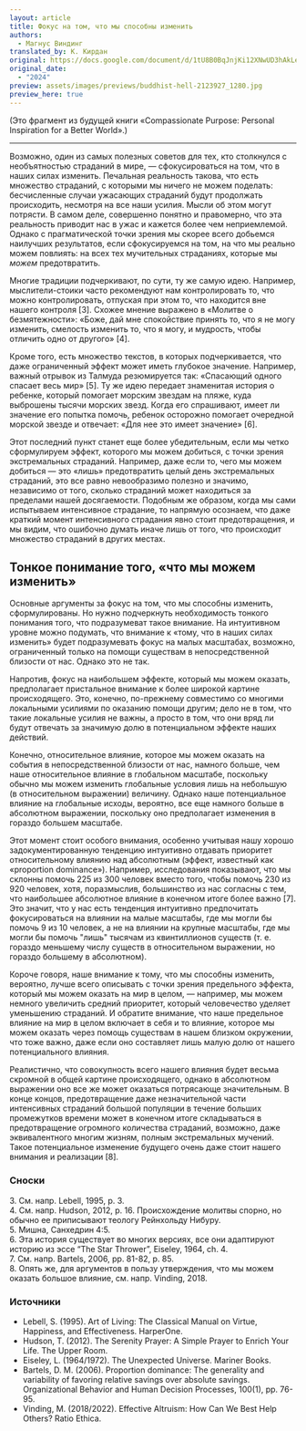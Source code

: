 ```yaml
---
layout: article
title: Фокус на том, что мы способны изменить
authors:
  - Магнус Виндинг 
translated_by: К. Кирдан
original: https://docs.google.com/document/d/1tU8B0BqJnjKi12XNwUD3hAkLe4HPKrXwzCixFXr5058/edit
original_date:
  - "2024"
preview: assets/images/previews/buddhist-hell-2123927_1280.jpg
preview_here: true
---
```


(Это фрагмент из будущей книги «Compassionate Purpose: Personal Inspiration for a Better World».)

---

Возможно, один из самых полезных советов для тех, кто столкнулся с необъятностью страданий в мире, — сфокусироваться на том, что в наших силах изменить. Печальная реальность такова, что есть множество страданий, с которыми мы ничего не можем поделать: бесчисленные случаи ужасающих страданий будут продолжать происходить, несмотря на все наши усилия. Мысли об этом могут потрясти. В самом деле, совершенно понятно и правомерно, что эта реальность приводит нас в ужас и кажется более чем неприемлемой. Однако с прагматической точки зрения мы скорее всего добьемся наилучших результатов, если сфокусируемся на том, на что мы реально можем повлиять: на всех тех мучительных страданиях, которые мы _можем_ предотвратить.

Многие традиции подчеркивают, по сути, ту же самую идею. Например, мыслители-стоики часто рекомендуют нам контролировать то, что можно контролировать, отпуская при этом то, что находится вне нашего контроля [3]. Схожее мнение выражено в «Молитве о безмятежности»: «Боже, дай мне спокойствие принять то, что я не могу изменить, смелость изменить то, что я могу, и мудрость, чтобы отличить одно от другого» [4].

Кроме того, есть множество текстов, в которых подчеркивается, что даже ограниченный эффект может иметь глубокое значение. Например, важный отрывок из Талмуда резюмируется так: «Спасающий одного спасает весь мир» [5]. Ту же идею передает знаменитая история о ребенке, который помогает морским звездам на пляже, куда выброшены тысячи морских звезд. Когда его спрашивают, имеет ли значение его попытка помочь, ребенок осторожно помогает очередной морской звезде и отвечает: «Для нее это имеет значение» [6].

Этот последний пункт станет еще более убедительным, если мы четко сформулируем эффект, которого мы можем добиться, с точки зрения экстремальных страданий. Например, даже если то, чего мы можем добиться — это «лишь» предотвратить целый день экстремальных страданий, это все равно невообразимо полезно и значимо, независимо от того, сколько страданий может находиться за пределами нашей досягаемости. Подобным же образом, когда мы сами испытываем интенсивное страдание, то напрямую осознаем, что даже краткий момент интенсивного страдания явно стоит предотвращения, и мы видим, что ошибочно думать иначе лишь от того, что происходит множество страданий в других местах.

## Тонкое понимание того, «что мы можем изменить»

Основные аргументы за фокус на том, что мы способны изменить, сформулированы. Но нужно подчеркнуть необходимость тонкого понимания того, что подразумеват такое внимание. На интуитивном уровне можно подумать, что внимание к «тому, что в наших силах изменить» будет подразумевать фокус на малых масштабах, возможно, ограниченный только на помощи существам в непосредственной близости от нас. Однако это не так.

Напротив, фокус на наибольшем эффекте, который мы можем оказать, предполагает пристальное внимание к более широкой картине происходящего. Это, конечно, по-прежнему совместимо со многими локальными усилиями по оказанию помощи другим; дело не в том, что такие локальные усилия не важны, а просто в том, что они вряд ли будут отвечать за значимую долю в потенциальном эффекте наших действий.

Конечно, относительное влияние, которое мы можем оказать на события в непосредственной близости от нас, намного больше, чем наше относительное влияние в глобальном масштабе, поскольку обычно мы можем изменить глобальные условия лишь на небольшую (в относительном выражении) величину. Однако наше потенциальное влияние на глобальные исходы, вероятно, все еще намного больше в абсолютном выражении, поскольку оно предполагает изменения в гораздо большем масштабе.

Этот момент стоит особого внимания, особенно учитывая нашу хорошо задокументированную тенденцию интуитивно отдавать приоритет относительному влиянию над абсолютным (эффект, известный как «proportion dominance»). Например, исследования показывают, что мы склонны помочь 225 из 300 человек вместо того, чтобы помочь 230 из 920 человек, хотя, поразмыслив, большинство из нас согласны с тем, что наибольшее абсолютное влияние в конечном итоге более важно [7]. Это значит, что у нас есть тенденция интуитивно предпочитать фокусироваться на влиянии на малые масштабы, где мы могли бы помочь 9 из 10 человек, а не на влиянии на крупные масштабы, где мы могли бы помочь "лишь" тысячам из квинтиллионов существ (т. е. гораздо меньшему числу существ в относительном выражении, но гораздо большему в абсолютном).

Короче говоря, наше внимание к тому, что мы способны изменить, вероятно, лучше всего описывать с точки зрения предельного эффекта, который мы можем оказать на мир в целом, — например, мы можем немного увеличить средний приоритет, который человечество уделяет уменьшению страданий. И обратите внимание, что наше предельное влияние на мир в целом включает в себя и то влияние, которое мы можем оказать через помощь существам в нашем близком окружении, что тоже важно, даже если оно составляет лишь малую долю от нашего потенциального влияния.

Реалистично, что совокупность всего нашего влияния будет весьма скромной в общей картине происходящего, однако в абсолютном выражении оно все же может оказаться потрясающе значительным. В конце концов, предотвращение даже незначительной части интенсивных страданий большой популяции в течение больших промежутков времени может в конечном итоге складываться в предотвращение огромного количества страданий, возможно, даже эквивалентного многим жизням, полным экстремальных мучений. Такое потенциальное изменение будущего очень даже стоит нашего внимания и реализации [8].

### Сноски

3\. См. напр. Lebell, 1995, p. 3. <br>
4\. См. напр. Hudson, 2012, p. 16. Происхождение молитвы спорно, но обычно ее приписывают теологу Рейнхольду Нибуру. <br>
5\. Мишна, Санхедрин 4:5. <br>
6\. Эта история существует во многих версиях, все они адаптируют историю из эссе “The Star Thrower”, Eiseley, 1964, ch. 4. <br>
7\. См. напр. Bartels, 2006, pp. 81-82, p. 85. <br>
8\. Опять же, для аргументов в пользу утверждения, что мы можем оказать большое влияние, см. напр. Vinding, 2018.

### Источники

* Lebell, S. (1995). Art of Living: The Classical Manual on Virtue, Happiness, and Effectiveness. HarperOne.
* Hudson, T. (2012). The Serenity Prayer: A Simple Prayer to Enrich Your Life. The Upper Room.
* Eiseley, L. (1964/1972). The Unexpected Universe. Mariner Books.
* Bartels, D. M. (2006). Proportion dominance: The generality and variability of favoring relative savings over absolute savings. Organizational Behavior and Human Decision Processes, 100(1), pp. 76-95.
* Vinding, M. (2018/2022). Effective Altruism: How Can We Best Help Others? Ratio Ethica.
